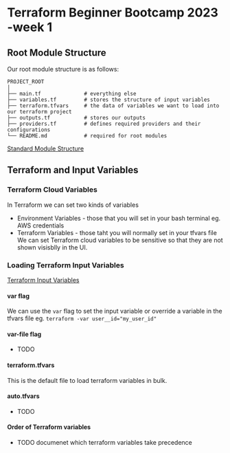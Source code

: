 # Terraform Beginner Bootcamp 2023 -week 1

## Root Module Structure
Our root module structure is as follows:

```
PROJECT_ROOT
│
├── main.tf              # everything else
├── variables.tf         # stores the structure of input variables
├── terraform.tfvars     # the data of variables we want to load into our terraform project
├── outputs.tf           # stores our outputs
├── providers.tf         # defines required providers and their configurations
└── README.md            # required for root modules
```
  
[Standard Module Structure](https://developer.hashicorp.com/terraform/language/modules/develop/structure)

## Terraform and Input Variables

### Terraform Cloud Variables

In Terraform we can set two kinds of variables
- Environment Variables - those that you will set in your bash terminal eg. AWS credentials
- Terraform Variables - those taht you will normally set in your tfvars file
We can set Terraform cloud variables to be sensitive so that they are not shown visisblly in the UI.

### Loading Terraform Input Variables
[Terraform Input Variables](https://developer.hashicorp.com/terraform/language/values/variables)
#### var flag
We can use the `var` flag to set the input variable or override a variable in the tfvars file eg. `terraform -var user__id="my_user_id"`
#### var-file flag
- TODO
#### terraform.tfvars
This is the default file to load terraform variables in bulk.
#### auto.tfvars
- TODO
#### Order of Terraform variables
- TODO documenet which terraform variables take precedence

